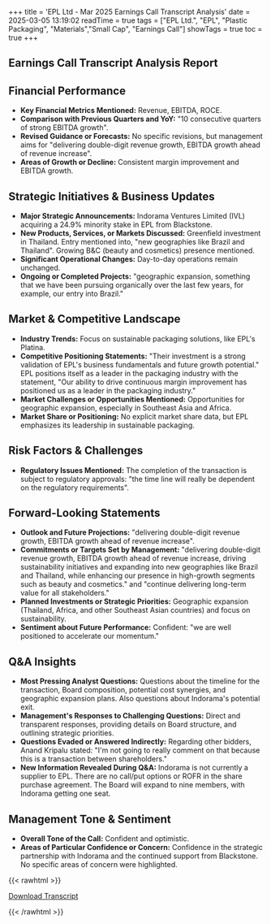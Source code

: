 +++
title = 'EPL Ltd - Mar 2025 Earnings Call Transcript Analysis'
date = 2025-03-05 13:19:02
readTime = true
tags = ["EPL Ltd.", "EPL", "Plastic Packaging", "Materials","Small Cap", "Earnings Call"]
showTags = true
toc = true
+++



## Earnings Call Transcript Analysis Report
## Financial Performance

*   **Key Financial Metrics Mentioned:** Revenue, EBITDA, ROCE.
*   **Comparison with Previous Quarters and YoY:** "10 consecutive quarters of strong EBITDA growth".
*   **Revised Guidance or Forecasts:** No specific revisions, but management aims for "delivering double-digit revenue growth, EBITDA growth ahead of revenue increase".
*   **Areas of Growth or Decline:** Consistent margin improvement and EBITDA growth.

## Strategic Initiatives & Business Updates

*   **Major Strategic Announcements:** Indorama Ventures Limited (IVL) acquiring a 24.9% minority stake in EPL from Blackstone.
*   **New Products, Services, or Markets Discussed:** Greenfield investment in Thailand. Entry mentioned into, "new geographies like Brazil and Thailand". Growing B&C (beauty and cosmetics) presence mentioned.
*   **Significant Operational Changes:** Day-to-day operations remain unchanged.
*   **Ongoing or Completed Projects:** "geographic expansion, something that we have been pursuing organically over the last few years, for example, our entry into Brazil."

## Market & Competitive Landscape

*   **Industry Trends:** Focus on sustainable packaging solutions, like EPL's Platina.
*   **Competitive Positioning Statements:** "Their investment is a strong validation of EPL's business fundamentals and future growth potential." EPL positions itself as a leader in the packaging industry with the statement, "Our ability to drive continuous margin improvement has positioned us as a leader in the packaging industry."
*   **Market Challenges or Opportunities Mentioned:** Opportunities for geographic expansion, especially in Southeast Asia and Africa.
*   **Market Share or Positioning:** No explicit market share data, but EPL emphasizes its leadership in sustainable packaging.

## Risk Factors & Challenges

*   **Regulatory Issues Mentioned:** The completion of the transaction is subject to regulatory approvals: "the time line will really be dependent on the regulatory requirements".

## Forward-Looking Statements

*   **Outlook and Future Projections:** "delivering double-digit revenue growth, EBITDA growth ahead of revenue increase".
*   **Commitments or Targets Set by Management:** "delivering double-digit revenue growth, EBITDA growth ahead of revenue increase, driving sustainability initiatives and expanding into new geographies like Brazil and Thailand, while enhancing our presence in high-growth segments such as beauty and cosmetics." and "continue delivering long-term value for all stakeholders."
*   **Planned Investments or Strategic Priorities:** Geographic expansion (Thailand, Africa, and other Southeast Asian countries) and focus on sustainability.
*   **Sentiment about Future Performance:** Confident: "we are well positioned to accelerate our momentum."

## Q&A Insights

*   **Most Pressing Analyst Questions:** Questions about the timeline for the transaction, Board composition, potential cost synergies, and geographic expansion plans. Also questions about Indorama's potential exit.
*   **Management's Responses to Challenging Questions:** Direct and transparent responses, providing details on Board structure, and outlining strategic priorities.
*   **Questions Evaded or Answered Indirectly:** Regarding other bidders, Anand Kripalu stated: "I'm not going to really comment on that because this is a transaction between shareholders."
*   **New Information Revealed During Q&A:** Indorama is not currently a supplier to EPL. There are no call/put options or ROFR in the share purchase agreement. The Board will expand to nine members, with Indorama getting one seat.

## Management Tone & Sentiment

*   **Overall Tone of the Call:** Confident and optimistic.
*   **Areas of Particular Confidence or Concern:** Confidence in the strategic partnership with Indorama and the continued support from Blackstone. No specific areas of concern were highlighted.



{{< rawhtml >}}

<div class="button-container">    
    <a href="https://www.bseindia.com/stockinfo/AnnPdfOpen.aspx?Pname=ee6bb692-cec4-48b0-9528-0c188db78a2a.pdf" target="_blank" class="report-button">
      <i class="fas fa-file-pdf"></i> Download Transcript
    </a>
</div>
    
{{< /rawhtml >}}
